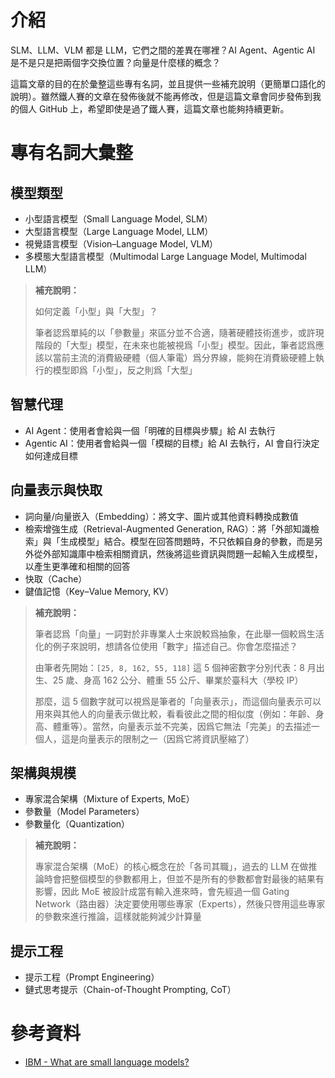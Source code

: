 # 介紹

SLM、LLM、VLM 都是 LLM，它們之間的差異在哪裡？AI Agent、Agentic AI 是不是只是把兩個字交換位置？向量是什麼樣的概念？

這篇文章的目的在於彙整這些專有名詞，並且提供一些補充說明（更簡單口語化的說明）。雖然鐵人賽的文章在發佈後就不能再修改，但是這篇文章會同步發佈到我的個人 GitHub 上，希望即使是過了鐵人賽，這篇文章也能夠持續更新。

# 專有名詞大彙整

## 模型類型

- 小型語言模型（Small Language Model, SLM）
- 大型語言模型（Large Language Model, LLM）
- 視覺語言模型（Vision–Language Model, VLM）
- 多模態大型語言模型（Multimodal Large Language Model, Multimodal LLM）

> **補充說明：**
> 
> 如何定義「小型」與「大型」？
> 
> 筆者認爲單純的以「參數量」來區分並不合適，隨著硬體技術進步，或許現階段的「大型」模型，在未來也能被視爲「小型」模型。因此，筆者認爲應該以當前主流的消費級硬體（個人筆電）爲分界線，能夠在消費級硬體上執行的模型即爲「小型」，反之則爲「大型」

## 智慧代理

- AI Agent：使用者會給與一個「明確的目標與步驟」給 AI 去執行
- Agentic AI：使用者會給與一個「模糊的目標」給 AI 去執行，AI 會自行決定如何達成目標

## 向量表示與快取

- 詞向量/向量嵌入（Embedding）：將文字、圖片或其他資料轉換成數值
- 檢索增強生成（Retrieval-Augmented Generation, RAG）：將「外部知識檢索」與「生成模型」結合。模型在回答問題時，不只依賴自身的參數，而是另外從外部知識庫中檢索相關資訊，然後將這些資訊與問題一起輸入生成模型，以產生更準確和相關的回答
- 快取（Cache）
- 鍵值記憶（Key–Value Memory, KV）

> **補充說明：**
>
> 筆者認爲「向量」一詞對於非專業人士來說較爲抽象，在此舉一個較爲生活化的例子來說明，想請各位使用「數字」描述自己。你會怎麼描述？
>
> 由筆者先開始：`[25, 8, 162, 55, 118]` 這 5 個神密數字分別代表：8 月出生、25 歲、身高 162 公分、體重 55 公斤、畢業於臺科大（學校 IP）
>
> 那麼，這 5 個數字就可以視爲是筆者的「向量表示」，而這個向量表示可以用來與其他人的向量表示做比較，看看彼此之間的相似度（例如：年齡、身高、體重等）。當然，向量表示並不完美，因爲它無法「完美」的去描述一個人，這是向量表示的限制之一（因爲它將資訊壓縮了）

## 架構與規模

- 專家混合架構（Mixture of Experts, MoE）
- 參數量（Model Parameters）
- 參數量化（Quantization）

> **補充說明：**
>
> 專家混合架構（MoE）的核心概念在於「各司其職」，過去的 LLM 在做推論時會把整個模型的參數都用上，但並不是所有的參數都會對最後的結果有影響，因此 MoE 被設計成當有輸入進來時，會先經過一個 Gating Network（路由器）決定要使用哪些專家（Experts），然後只啓用這些專家的參數來進行推論，這樣就能夠減少計算量

## 提示工程

- 提示工程（Prompt Engineering）
- 鏈式思考提示（Chain-of-Thought Prompting, CoT）

# 參考資料

- [IBM - What are small language models?](https://www.ibm.com/think/topics/small-language-models)
